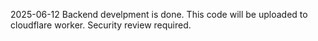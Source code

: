 2025-06-12
Backend develpment is done. This code will be uploaded to cloudflare worker. 
Security review required.
